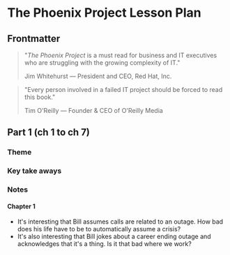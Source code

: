 # The Phoenix Project Lesson Plan
## Frontmatter
> "*The Phoenix Project* is a must read for business and IT executives who are struggling
> with the growing complexity of IT."
> 
> Jim Whitehurst &mdash; President and CEO, Red Hat, Inc.

> "Every person involved in a failed IT project should be forced to read this book."
> 
> Tim O'Reilly &mdash; Founder & CEO of O'Reilly Media

## Part 1 (ch 1 to ch 7)
### Theme
### Key take aways

### Notes
#### Chapter 1
* It's interesting that Bill assumes calls are related to an outage. How bad does his life have to be to automatically assume a crisis?
* It's also interesting that Bill jokes about a career ending outage and acknowledges that it's a thing. Is it that bad where we work?
